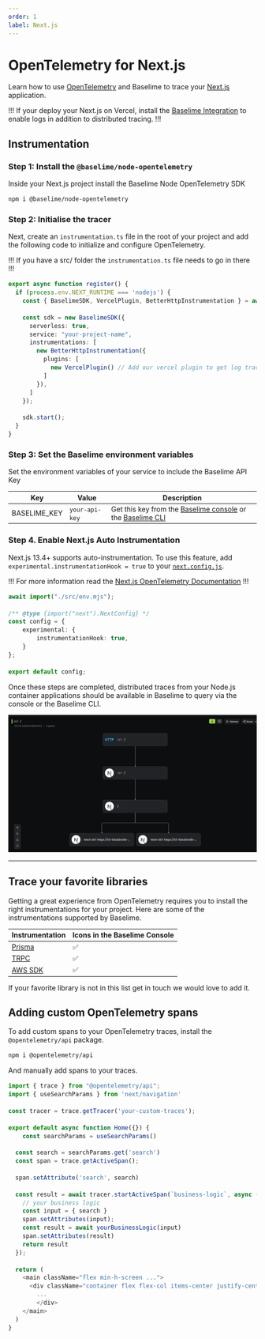 ```yaml
---
order: 1
label: Next.js
---
```


# OpenTelemetry for Next.js

Learn how to use [OpenTelemetry](https://opentelemetry.io/) and Baselime to trace your [Next.js](https://nextjs.org/) application.


!!!
If your deploy your Next.js on Vercel, install the [Baselime Integration](https://vercel.com/integrations/baselime) to enable logs in addition to distributed tracing.
!!!

## Instrumentation

### Step 1: Install the `@baselime/node-opentelemetry`


Inside your Next.js project install the Baselime Node OpenTelemetry SDK

```bash # :icon-terminal: terminal
npm i @baselime/node-opentelemetry 
```

### Step 2: Initialise the tracer

Next, create an `instrumentation.ts` file in the root of your project and add the following code to initialize and configure OpenTelemetry.

!!!
If you have a src/ folder the `instrumentation.ts` file needs to go in there
!!!

```typescript # :icon-code: instrumentation.ts
export async function register() {
  if (process.env.NEXT_RUNTIME === 'nodejs') {
    const { BaselimeSDK, VercelPlugin, BetterHttpInstrumentation } = await import('@baselime/node-opentelemetry');

    const sdk = new BaselimeSDK({
      serverless: true,
      service: "your-project-name",
      instrumentations: [
        new BetterHttpInstrumentation({ 
          plugins: [
            new VercelPlugin() // Add our vercel plugin to get log trace correlation to projects deployed to vercel
          ]
        }),
      ]
    });

    sdk.start();
  }
}
```

### Step 3: Set the Baselime environment variables

Set the environment variables of your service to include the Baselime API Key

| Key          | Value          | Description                                                                                                                  |
| ------------ | -------------- | ---------------------------------------------------------------------------------------------------------------------------- |
| BASELIME_KEY | `your-api-key` | Get this key from the [Baselime console](https://console.baselime.io) or the [Baselime CLI](https://github.com/Baselime/cli) |  |



### Step 4. Enable Next.js Auto Instrumentation

Next.js 13.4+ supports auto-instrumentation. To use this feature, add `experimental.instrumentationHook = true` to your [`next.config.js`](https://nextjs.org/docs/app/api-reference/next-config-js).

!!!
For more information read the [Next.js OpenTelemetry Documentation](https://nextjs.org/docs/pages/building-your-application/optimizing/open-telemetry)
!!!

```typescript # :icon-code: next.config.mjs
await import("./src/env.mjs");

/** @type {import("next").NextConfig} */
const config = {
    experimental: {
        instrumentationHook: true,
    }
};

export default config;
```

Once these steps are completed, distributed traces from your Node.js container applications should be available in Baselime to query via the console or the Baselime CLI.

![Example Next.js Trace](../../assets/images/illustrations/sending-data/opentelemetry/next.js.png)

---

## Trace your favorite libraries

Getting a great experience from OpenTelemetry requires you to install the right instrumentations for your project. Here are some of the instrumentations supported by Baselime.

<!-- A markdown table -->

| Instrumentation | Icons in the Baselime Console |
| --------------- | --- |
| [Prisma](https://www.prisma.io/docs/concepts/components/prisma-client/opentelemetry-tracing) | ✅ |
| [TRPC](https://github.com/baselime/node-opentelemetry/blob/main/TRPC.md) | ✅ |
| [AWS SDK](https://www.npmjs.com/package/@opentelemetry/instrumentation-aws-sdk) | ✅ |

If your favorite library is not in this list get in touch we would love to add it.


## Adding custom OpenTelemetry spans

To add custom spans to your OpenTelemetry traces, install the `@opentelemetry/api` package.

```bash # :icon-terminal: terminal
npm i @opentelemetry/api
```

And manually add spans to your traces.

```js # :icon-code: page.js
import { trace } from "@opentelemetry/api";
import { useSearchParams } from 'next/navigation'
 
const tracer = trace.getTracer('your-custom-traces');

export default async function Home({}) {
    const searchParams = useSearchParams()
 
  const search = searchParams.get('search')
  const span = trace.getActiveSpan();
  
  span.setAttribute('search', search)

  const result = await tracer.startActiveSpan(`business-logic`, async (span) => {
    // your business logic
    const input = { search }
    span.setAttributes(input);
    const result = await yourBusinessLogic(input)
    span.setAttributes(result)
    return result
  });

  return (
    <main className="flex min-h-screen ...">
      <div className="container flex flex-col items-center justify-center gap-12 px-4 py-16 ">
        ...
        </div>
    </main>
  )
}
```